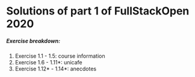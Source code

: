 # Solutions of part 1 of FullStackOpen 2020

##### Exercise breakdown:
1. Exercise 1.1 - 1.5: course information
2. Exercise 1.6 - 1.11*: unicafe
3. Exercise 1.12* - 1.14*: anecdotes
